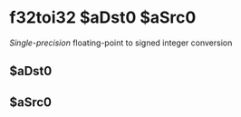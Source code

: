 # f32toi32 $aDst0 $aSrc0

*Single-precision* floating-point to signed integer conversion


## $aDst0

## $aSrc0

